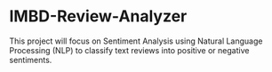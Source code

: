# IMBD-Review-Analyzer
This project will focus on Sentiment Analysis using Natural Language Processing (NLP) to classify text reviews into positive or negative sentiments.
